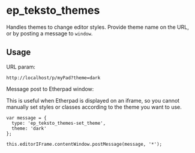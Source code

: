 # ep_teksto_themes
Handles themes to change editor styles. Provide theme name on the URL, or by posting a message to `window`.

## Usage

URL param:

```
http://localhost/p/myPad?theme=dark
```

Message post to Etherpad window:

This is useful when Etherpad is displayed on an iframe, so you cannot manually set styles or classes according to the theme you want to use.

```
var message = {
  type: 'ep_teksto_themes-set_theme',
  theme: 'dark'
};

this.editorIFrame.contentWindow.postMessage(message, '*');
```

